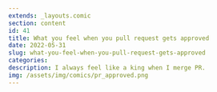 ```yaml
---
extends: _layouts.comic
section: content
id: 41
title: What you feel when you pull request gets approved
date: 2022-05-31
slug: what-you-feel-when-you-pull-request-gets-approved
categories:
description: I always feel like a king when I merge PR.
img: /assets/img/comics/pr_approved.png
---
```

